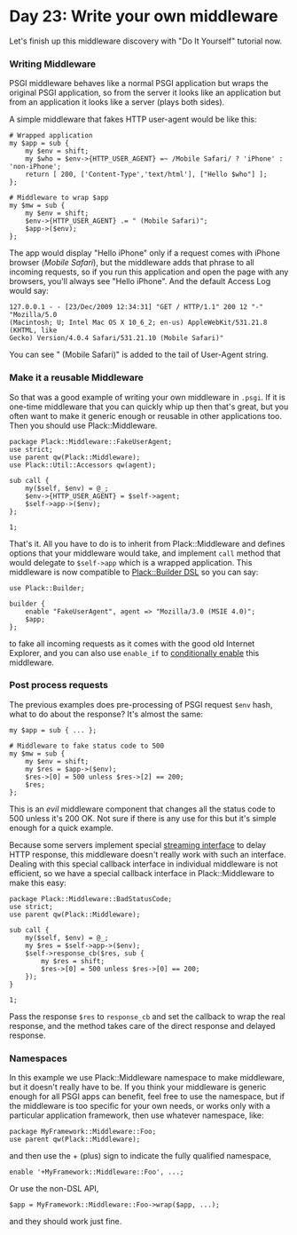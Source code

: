 # Day 23: Write your own middleware

Let's finish up this middleware discovery with "Do It Yourself" tutorial now.

### Writing Middleware

PSGI middleware behaves like a normal PSGI application but wraps the original PSGI application, so from the server it looks like an application but from an application it looks like a server (plays both sides).

A simple middleware that fakes HTTP user-agent would be like this:

```
# Wrapped application
my $app = sub {
    my $env = shift;
    my $who = $env->{HTTP_USER_AGENT} =~ /Mobile Safari/ ? 'iPhone' : 'non-iPhone';
    return [ 200, ['Content-Type','text/html'], ["Hello $who"] ];
};

# Middleware to wrap $app
my $mw = sub {
    my $env = shift;
    $env->{HTTP_USER_AGENT} .= " (Mobile Safari)";
    $app->($env);
};
```

The app would display "Hello iPhone" only if a request comes with iPhone browser (_Mobile Safari_), but the middleware adds that phrase to all incoming requests, so if you run this application and open the page with any browsers, you'll always see "Hello iPhone". And the default Access Log would say:

```
127.0.0.1 - - [23/Dec/2009 12:34:31] "GET / HTTP/1.1" 200 12 "-" "Mozilla/5.0
(Macintosh; U; Intel Mac OS X 10_6_2; en-us) AppleWebKit/531.21.8 (KHTML, like
Gecko) Version/4.0.4 Safari/531.21.10 (Mobile Safari)"
```

You can see " (Mobile Safari)" is added to the tail of User-Agent string.

### Make it a reusable Middleware

So that was a good example of writing your own middleware in `.psgi`. If it is one-time middleware that you can quickly whip up then that's great, but you often want to make it generic enough or reusable in other applications too. Then you should use Plack::Middleware.

```
package Plack::Middleware::FakeUserAgent;
use strict;
use parent qw(Plack::Middleware);
use Plack::Util::Accessors qw(agent);

sub call {
    my($self, $env) = @_;
    $env->{HTTP_USER_AGENT} = $self->agent;
    $self->app->($env);
};

1;
```

That's it. All you have to do is to inherit from Plack::Middleware and defines options that your middleware would take, and implement `call` method that would delegate to `$self->app` which is a wrapped application. This middleware is now compatible to [Plack::Builder DSL][1] so you can say:

```
use Plack::Builder;

builder {
    enable "FakeUserAgent", agent => "Mozilla/3.0 (MSIE 4.0)";
    $app;
};
```

to fake all incoming requests as it comes with the good old Internet Explorer, and you can also use `enable_if` to [conditionally enable][2] this middleware.

### Post process requests

The previous examples does pre-processing of PSGI request `$env` hash, what to do about the response? It's almost the same:

```
my $app = sub { ... };

# Middleware to fake status code to 500
my $mw = sub {
    my $env = shift;
    my $res = $app->($env);
    $res->[0] = 500 unless $res->[2] == 200;
    $res;
};
```

This is an _evil_ middleware component that changes all the status code to 500 unless it's 200 OK. Not sure if there is any use for this but it's simple enough for a quick example.

Because some servers implement special [streaming interface][3] to delay HTTP response, this middleware doesn't really work with such an interface. Dealing with this special callback interface in individual middleware is not efficient, so we have a special callback interface in Plack::Middleware to make this easy:

```
package Plack::Middleware::BadStatusCode;
use strict;
use parent qw(Plack::Middleware);

sub call {
    my($self, $env) = @_;
    my $res = $self->app->($env);
    $self->response_cb($res, sub {
        my $res = shift;
        $res->[0] = 500 unless $res->[0] == 200;
    });
}

1;
```

Pass the response `$res` to `response_cb` and set the callback to wrap the real response, and the method takes care of the direct response and delayed response.

### Namespaces

In this example we use Plack::Middleware namespace to make middleware, but it doesn't really have to be. If you think your middleware is generic enough for all PSGI apps can benefit, feel free to use the namespace, but if the middleware is too specific for your own needs, or works only with a particular application framework, then use whatever namespace, like:

```
package MyFramework::Middleware::Foo;
use parent qw(Plack::Middleware);
```

and then use the + (plus) sign to indicate the fully qualified namespace,

```
enable '+MyFramework::Middleware::Foo', ...;
```

Or use the non-DSL API,

```
$app = MyFramework::Middleware::Foo->wrap($app, ...);
```

and they should work just fine.

  [1]: http://advent.plackperl.org/2009/12/day-11-using-plackbuilder.html
  [2]: http://advent.plackperl.org/2009/12/day-18-load-middleware-conditionally.html
  [3]: http://bulknews.typepad.com/blog/2009/10/psgiplack-streaming-is-now-complete.html
